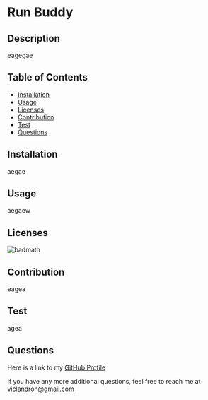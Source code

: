 
  # Run Buddy

  ## Description
  eagegae

  ## Table of Contents
  * [Installation](#Installation)
  * [Usage](#usage)
  * [Licenses](#licenses)
  * [Contribution](#contribution)
  * [Test](#test)
  * [Questions](#questions)

  ## Installation
  aegae

  ## Usage
  aegaew

  ## Licenses
  ![badmath](https://img.shields.io/static/v1?label=<Javascript>&message=<100%>&color=<lightgrey>)

  ## Contribution
  eagea

  ## Test
  agea

  ## Questions
  Here is a link to my [GitHub Profile](http://github.com/viclandron27)

  If you have any more additional questions, feel free to reach me at viclandron@gmail.com

  